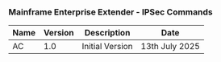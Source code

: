 ### Mainframe Enterprise Extender - IPSec Commands

| Name | Version | Description | Date |
| ----------- | ----------- | ----------- | ----------- |
| AC | 1.0 | Initial Version | 13th July 2025 |
